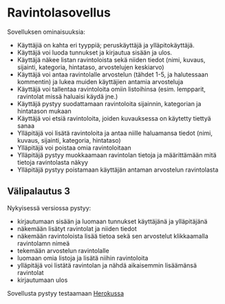 # Ravintolasovellus


Sovelluksen ominaisuuksia:

- Käyttäjiä on kahta eri tyyppiä; peruskäyttäjä ja ylläpitokäyttäjä.
- Käyttäjä voi luoda tunnukset ja kirjautua sisään ja ulos. 
- Käyttäjä näkee listan ravintoloista sekä niiden tiedot (nimi, kuvaus, sijainti, kategoria, hintataso, arvostelujen keskiarvo)
- Käyttäjä voi antaa ravintolalle arvostelun (tähdet 1-5, ja halutessaan kommentin) ja lukea muiden käyttäjien antamia arvosteluja
- Käyttäjä voi tallentaa ravintoloita omiin listoihinsa (esim. lempparit, ravintolat missä haluaisi käydä jne.)
- Käyttäjä pystyy suodattamaan ravintoloita sijainnin, kategorian ja hintatason mukaan
- Käyttäjä voi etsiä ravintoloita, joiden kuvauksessa on käytetty tiettyä sanaa
- Ylläpitäjä voi lisätä ravintoloita ja antaa niille haluamansa tiedot (nimi, kuvaus, sijainti, kategoria, hintataso)
- Ylläpitäjä voi poistaa omia ravintoloitaan
- Ylläpitäjä pystyy muokkaamaan ravintolan tietoja ja määrittämään mitä tietoja ravintolasta näkyy
- Ylläpitäjä pystyy poistamaan käyttäjän antaman arvostelun ravintolasta

## Välipalautus 3
Nykyisessä versiossa pystyy:
- kirjautumaan sisään ja luomaan tunnukset käyttäjänä ja ylläpitäjänä
- näkemään lisätyt ravintolat ja niiden tiedot
- näkemään ravintoloista lisää tietoa sekä sen arvostelut klikkaamalla ravintolamn nimeä
- tekemään arvostelun ravintolalle
- luomaan omia listoja ja lisätä niihin ravintoloita
- ylläpitäjä voi listätä ravintolan ja nähdä aikaisemmin lisäämänsä ravintolat
- kirjautumaan ulos

Sovellusta pystyy testaamaan [Herokussa](https://tsoha-restaurant-app.herokuapp.com/) 
